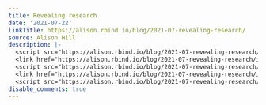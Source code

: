 ```yaml
---
title: Revealing research
date: '2021-07-22'
linkTitle: https://alison.rbind.io/blog/2021-07-revealing-research/
source: Alison Hill
description: |-
  <script src="https://alison.rbind.io/blog/2021-07-revealing-research/index_files/clipboard/clipboard.min.js"></script>
  <link href="https://alison.rbind.io/blog/2021-07-revealing-research/index_files/shareon/shareon.min.css" rel="stylesheet" />
  <script src="https://alison.rbind.io/blog/2021-07-revealing-research/index_files/shareon/shareon.min.js"></script>
  <link href="https://alison.rbind.io/blog/2021-07-revealing-research/index_files/xaringanExtra-shareagain/shareagain.css" rel="stylesheet" />
  <script src="https://alison.rbind.io/blog/2021-07-revealing-research/index_files/xaringanExtra-shareagain/sh ...
disable_comments: true
---
```

<script src="https://alison.rbind.io/blog/2021-07-revealing-research/index_files/clipboard/clipboard.min.js"></script>
<link href="https://alison.rbind.io/blog/2021-07-revealing-research/index_files/shareon/shareon.min.css" rel="stylesheet" />
<script src="https://alison.rbind.io/blog/2021-07-revealing-research/index_files/shareon/shareon.min.js"></script>
<link href="https://alison.rbind.io/blog/2021-07-revealing-research/index_files/xaringanExtra-shareagain/shareagain.css" rel="stylesheet" />
<script src="https://alison.rbind.io/blog/2021-07-revealing-research/index_files/xaringanExtra-shareagain/sh ...